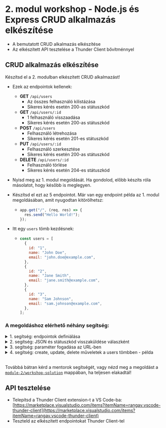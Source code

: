 # 2. modul workshop - Node.js és Express CRUD alkalmazás elkészítése

- A bemutatott CRUD alkalmazás elkészítése
- Az elkészített API tesztelése a Thunder Client bővítménnyel

## CRUD alkalmazás elkészítése

Készítsd el a 2. modulban elkészített CRUD alkalmazást!

- Ezek az endpointok kellenek:

  - **GET** `/api/users`
    - Az összes felhasználó kilistázása
    - Sikeres kérés esetén 200-as státuszkód
  - **GET** `/api/users/:id`
    - 1 felhasználó visszaadása
    - Sikeres kérés esetén 200-as státuszkód
  - **POST** `/api/users`
    - Felhasználó létrehozása
    - Sikeres kérés esetén 201-es státuszkód
  - **PUT** `/api/users/:id`
    - Felhasználó szerkesztése
    - Sikeres kérés esetén 200-as státuszkód
  - **DELETE** `/api/users/:id`
    - Felhasználó törlése
    - Sikeres kérés esetén 204-es státuszkód

- Nyisd meg az 1. modul megoldását. Ha gondolod, előbb készíts róla másolatot, hogy később is meglegyen.
- Készítsd el ezt az 5 endpointot. Már van egy endpoint példa az 1. modul megoldásában, amit nyugodtan kitörölhetsz:

  - ```js
    app.get("/", (req, res) => {
      res.send("Hello World!");
    });
    ```

- Itt egy `users` tömb kezdésnek:

  - ```js
    const users = [
      {
        id: "1",
        name: "John Doe",
        email: "john.doe@example.com",
      },
      {
        id: "2",
        name: "Jane Smith",
        email: "jane.smith@example.com",
      },
      {
        id: "3",
        name: "Sam Johnson",
        email: "sam.johnson@example.com",
      },
    ];
    ```

### A megoldáshoz elérhető néhány segítség:

<details>
<summary>1. segítség: endpointok definiálása</summary>

```js
// GET
app.get("/", (req, res) => {});

// POST
app.post("/", (req, res) => {});

// PUT
app.put("/", (req, res) => {});

// DELETE
app.dELETE("/", (req, res) => {});
```

</details>

<details>
<summary>2. segítség: JSON és státuszkód visszaküldése válaszként</summary>

```js
// Csak JSON:
res.json(xxx);

// JSON és státuszkód:
res.status(201).json(xxx);

// Csak státuszkód:
res.sendStatus(204);
```

</details>

<details>
<summary>3. segítség: paraméter fogadása az URL-ben</summary>

```js
app.get("/api/users/:id", (req, res) => {
  const id = req.params.id; // Az URL-ben a :id mint név és ez a név megegyezik
});

// Másik példa:
app.get("/api/users/:slug", (req, res) => {
  const slug = req.params.slug;
});
```

</details>

<details>
<summary>4. segítség: create, update, delete műveletek a users tömbben - példa</summary>

```js
// create:
users.push({
  name: "Teszt Elek",
  email: "teszti@example.com",
  id: crypto.randomUUID(),
});

// update:
const id = 1;
const updatedUser = {
  id,
  name: "Teszt Elek",
  email: "teszti@example.com",
};
users = users.map((u) => (u.id === id ? updatedUser : u));

// delete
const id = 1;
users = users.filter((x) => x.id !== id);
```

</details>

<br />

Továbbá bátran kérd a mentorok segítségét, vagy nézd meg a megoldást a [`module-2/workshop-solution`](./workshop-solution) mappában, ha teljesen elakadtál!

## API tesztelése

- Telepítsd a Thunder Client extension-t a VS Code-ba: [https://marketplace.visualstudio.com/items?itemName=rangav.vscode-thunder-client](https://marketplace.visualstudio.com/items?itemName=rangav.vscode-thunder-client)
- Teszteld az elkészített endpointokat Thunder Client-tel
